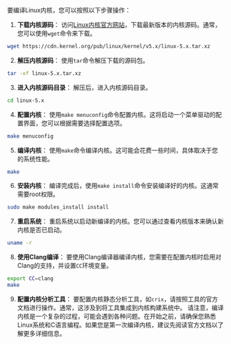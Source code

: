 要编译Linux内核，您可以按照以下步骤操作：
1. **下载内核源码**：
   访问[Linux内核官方网站](https://www.kernel.org/)，下载最新版本的内核源码。通常，您可以使用`wget`命令来下载。
```bash
wget https://cdn.kernel.org/pub/linux/kernel/v5.x/linux-5.x.tar.xz
```
2. **解压内核源码**：
   使用`tar`命令解压下载的源码包。
```bash
tar -xf linux-5.x.tar.xz
```
3. **进入内核源码目录**：
   解压后，进入内核源码目录。
```bash
cd linux-5.x
```
4. **配置内核**：
   使用`make menuconfig`命令配置内核。这将启动一个菜单驱动的配置界面，您可以根据需要选择配置选项。
```bash
make menuconfig
```
5. **编译内核**：
   使用`make`命令编译内核。这可能会花费一些时间，具体取决于您的系统性能。
```bash
make
```
6. **安装内核**：
   编译完成后，使用`make install`命令安装编译好的内核。这通常需要root权限。
```bash
sudo make modules_install install
```
7. **重启系统**：
   重启系统以启动新编译的内核。您可以通过查看内核版本来确认新内核是否已启动。
```bash
uname -r
```
8. **使用Clang编译**：
   要使用Clang编译器编译内核，您需要在配置内核时启用对Clang的支持，并设置`CC`环境变量。
```bash
export CC=clang
make
```
9. **配置内核分析工具**：
   要配置内核静态分析工具，如`crix`，请按照工具的官方文档进行操作。通常，这涉及到将工具集成到内核构建系统中。
请注意，编译内核是一个复杂的过程，可能会遇到各种问题。在开始之前，请确保您熟悉Linux系统和C语言编程。如果您是第一次编译内核，建议先阅读官方文档以了解更多详细信息。
